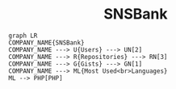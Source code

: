 <h1 align="center">SNSBank</h1>

```mermaid
graph LR
COMPANY_NAME{SNSBank}
COMPANY_NAME ---> U{Users} ---> UN[2]
COMPANY_NAME ---> R{Repositories} ---> RN[3]
COMPANY_NAME ---> G{Gists} ---> GN[1]
COMPANY_NAME ---> ML{Most Used<br>Languages}
ML --> PHP[PHP]
```
